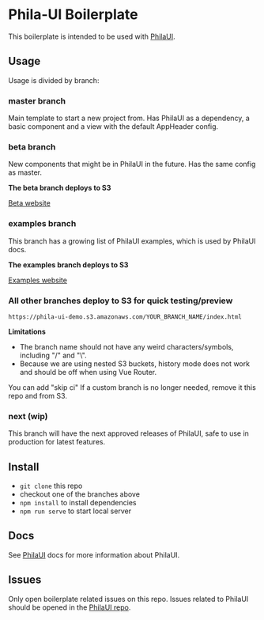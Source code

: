 # Phila-UI Boilerplate
This boilerplate is intended to be used with [PhilaUI](https://github.com/CityOfPhiladelphia/phila-ui).

## Usage
Usage is divided by branch:

### master branch
Main template to start a new project from. Has PhilaUI as a dependency, a basic component and a view with the default AppHeader config.

### beta branch
New components that might be in PhilaUI in the future. Has the same config as master.

**The beta branch deploys to S3**

[Beta website](https://d3acfh7pw3cq6.cloudfront.net)

### examples branch
This branch has a growing list of PhilaUI examples, which is used by PhilaUI docs.

**The examples branch deploys to S3**

[Examples website](https://ui-examples.phila.gov)

### All other branches deploy to S3 for quick testing/preview
```https://phila-ui-demo.s3.amazonaws.com/YOUR_BRANCH_NAME/index.html```

**Limitations**
- The branch name should not have any weird characters/symbols, including "/" and "\\".
- Because we are using nested S3 buckets, history mode does not work and should be off when using Vue Router.

You can add "skip ci"
If a custom branch is no longer needed, remove it this repo and from S3.

### next (wip)
This branch will have the next approved releases of PhilaUI, safe to use in production for latest features.

## Install
- ``git clone`` this repo
- checkout one of the branches above
- ``npm install`` to install dependencies
- ``npm run serve`` to start local server

## Docs
See [PhilaUI](https://ui.phila.gov) docs for more information about PhilaUI.

## Issues
Only open boilerplate related issues on this repo. Issues related to PhilaUI should be opened in the [PhilaUI repo](https://github.com/CityOfPhiladelphia/phila-ui).
